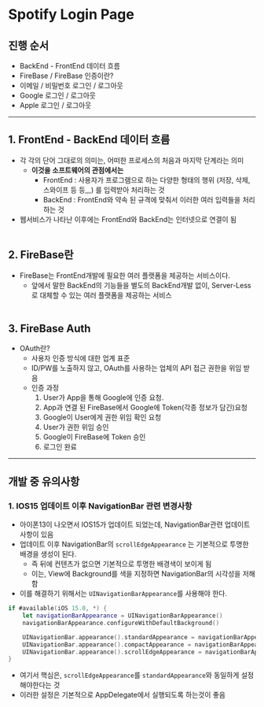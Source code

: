 # Spotify Login Page

## 진행 순서
- BackEnd - FrontEnd 데이터 흐름
- FireBase / FireBase 인증이란? 
- 이메일 / 비밀번호 로그인 / 로그아웃
- Google 로그인 / 로그아웃
- Apple 로그인 / 로그아웃

---
## 1. FrontEnd - BackEnd 데이터 흐름
- 각 각의 단어 그대로의 의미는, 어떠한 프로세스의 처음과 마지막 단계라는 의미
    - **이것을 소프트웨어의 관점에서는**
        - FrontEnd : 사용자가 프로그램으로 하는 다양한 형태의 행위 (저장, 삭제, 스와이프 등 등,,,) 를 입력받아 처리하는 것
        - BackEnd : FrontEnd와 약속 된 규격에 맞춰서 이러한 여러 입력들을 처리하는 것
- 웹서비스가 나타난 이후에는 FrontEnd와 BackEnd는 인터넷으로 연결이 됨
    <br/><br/>
## 2. FireBase란 
- FireBase는 FrontEnd개발에 필요한 여러 플랫폼을 제공하는 서비스이다.
    - 앞에서 말한 BackEnd의 기능들을 별도의 BackEnd개발 없이, Server-Less로 대체할 수 있는 여러 플랫폼을 제공하는 서비스
   <br/><br/>
## 3. FireBase Auth
- OAuth란?
    - 사용자 인증 방식에 대한 업계 표준
    - ID/PW를 노출하지 않고, OAuth를 사용하는 업체의 API 접근 권한을 위임 받음
    - 인증 과정
        1. User가 App을 통해 Google에 인증 요청.
        2. App과 연결 된 FireBase에서 Google에 Token(각종 정보가 담긴)요청
        3. Google이 User에게 권한 위임 확인 요청
        4. User가 권한 위임 승인
        5. Google이 FireBase에 Token 승인
        6. 로그인 완료
---
## 개발 중 유의사항

### 1. IOS15 업데이트 이후 NavigationBar 관련 변경사항
- 아이폰13이 나오면서 IOS15가 업데이트 되었는데, NavigationBar관련 업데이트 사항이 있음
- 업데이트 이후 NavigationBar의 ```scrollEdgeAppearance``` 는 기본적으로 투명한 배경을 생성이 된다.
    - 즉 뒤에 컨텐츠가 없으면 기본적으로 투명한 배경색이 보이게 됨
    - 이는, View에 Background를 색을 지정하면 NavigationBar의 시각성을 저해함
- 이를 해결하기 위해서는 ```UINavigationBarAppearance```를 사용해야 한다.
```swift
if #available(iOS 15.0, *) {
    let navigationBarAppearance = UINavigationBarAppearance()
    navigationBarAppearance.configureWithDefaultBackground()

    UINavigationBar.appearance().standardAppearance = navigationBarAppearance
    UINavigationBar.appearance().compactAppearance = navigationBarAppearance
    UINavigationBar.appearance().scrollEdgeAppearance = navigationBarAppearance
}
```
- 여기서 핵심은, ```scrollEdgeAppearance```를 ```standardAppearance```와 동일하게 설정해야한다는 것
- 이러한 설정은 기본적으로 AppDelegate에서 실행되도록 하는것이 좋음